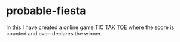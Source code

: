 # probable-fiesta

In this I have created a online game TIC TAK TOE where the score is counted and even declares the winner.

